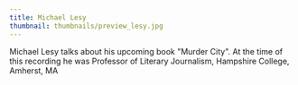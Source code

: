 ```yaml
---
title: Michael Lesy
thumbnail: thumbnails/preview_lesy.jpg
---
```

Michael Lesy talks about his upcoming book "Murder City". At the time of this recording he was Professor of Literary Journalism, Hampshire College, Amherst, MA

